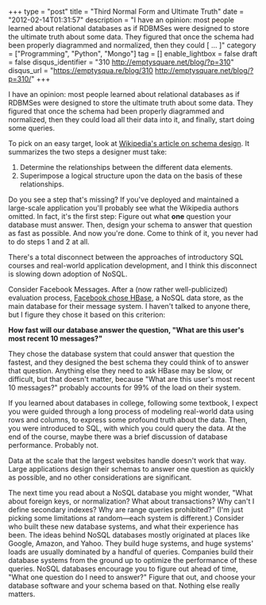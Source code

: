 +++
type = "post"
title = "Third Normal Form and Ultimate Truth"
date = "2012-02-14T01:31:57"
description = "I have an opinion: most people learned about relational databases as if RDBMSes were designed to store the ultimate truth about some data. They figured that once the schema had been properly diagrammed and normalized, then they could [ ... ]"
category = ["Programming", "Python", "Mongo"]
tag = []
enable_lightbox = false
draft = false
disqus_identifier = "310 http://emptysquare.net/blog/?p=310"
disqus_url = "https://emptysqua.re/blog/310 http://emptysquare.net/blog/?p=310/"
+++

<p>I have an opinion: most people learned about relational databases as if
RDBMSes were designed to store the ultimate truth about some data. They
figured that once the schema had been properly diagrammed and
normalized, then they could load all their data into it, and finally,
start doing some queries.</p>
<p>To pick on an easy target, look at <a href="http://en.wikipedia.org/wiki/Database_design">Wikipedia's article on schema
design</a>. It summarizes the
two steps a designer must take:</p>
<ol>
<li>Determine the relationships between the different data elements.</li>
<li>Superimpose a logical structure upon the data on the basis of these
    relationships.</li>
</ol>
<p>Do you see a step that's missing? If you've deployed and maintained a
large-scale application you'll probably see what the Wikipedia authors
omitted. In fact, it's the first step: Figure out what <strong>one</strong> question
your database must answer. Then, design your schema to answer that
question as fast as possible. And now you're done. Come to think of it,
you never had to do steps 1 and 2 at all.</p>
<p>There's a total disconnect between the approaches of introductory SQL
courses and real-world application development, and I think this
disconnect is slowing down adoption of NoSQL.</p>
<p>Consider Facebook Messages. After a (now rather well-publicized)
evaluation process, <a href="https://www.facebook.com/note.php?note_id=454991608919">Facebook chose
HBase</a>, a NoSQL
data store, as the main database for their message system. I haven't
talked to anyone there, but I figure they chose it based on this
criterion:</p>
<p><strong>How fast will our database answer the question, "What are this user's
most recent 10 messages?"</strong></p>
<p>They chose the database system that could answer that question the
fastest, and they designed the best schema they could think of to answer
that question. Anything else they need to ask HBase may be slow, or
difficult, but that doesn't matter, because "What are this user's most
recent 10 messages?" probably accounts for 99% of the load on their
system.</p>
<p>If you learned about databases in college, following some textbook, I
expect you were guided through a long process of modeling real-world
data using rows and columns, to express some profound truth about the
data. Then, you were introduced to SQL, with which you could query the
data. At the end of the course, maybe there was a brief discussion of
database performance. Probably not.</p>
<p>Data at the scale that the largest websites handle doesn't work that
way. Large applications design their schemas to answer one question as
quickly as possible, and no other considerations are significant.</p>
<p>The next time you read about a NoSQL database you might wonder, "What
about foreign keys, or normalization? What about transactions? Why can't
I define secondary indexes? Why are range queries prohibited?" (I'm just
picking some limitations at random—each system is different.) Consider
who built these new database systems, and what their experience has
been. The ideas behind NoSQL databases mostly originated at places like
Google, Amazon, and Yahoo. They build huge systems, and huge systems'
loads are usually dominated by a handful of queries. Companies build
their database systems from the ground up to optimize the performance of
these queries. NoSQL databases encourage you to figure out ahead of
time, "What one question do I need to answer?" Figure that out, and
choose your database software and your schema based on that. Nothing
else really matters.</p>

